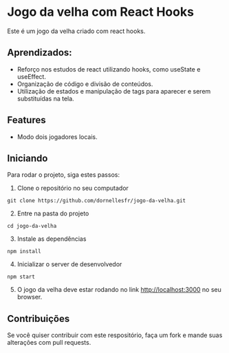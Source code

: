 # Jogo da velha com React Hooks

Este é um jogo da velha criado com react hooks.

## Aprendizados:
- Reforço nos estudos de react utilizando hooks, como useState e useEffect.
- Organização de código e divisão de conteúdos.
- Utilização de estados e manipulação de tags para aparecer e serem substituídas na tela.

## Features
- Modo dois jogadores locais.

## Iniciando

Para rodar o projeto, siga estes passos:

1. Clone o repositório no seu computador

```
git clone https://github.com/dornellesfr/jogo-da-velha.git
```

2. Entre na pasta do projeto

```
cd jogo-da-velha
```

3. Instale as dependências

```
npm install
```

4. Inicializar o server de desenvolvedor

```
npm start
```


5. O jogo da velha deve estar rodando no link [http://localhost:3000](http://localhost:3000) no seu browser.

## Contribuições

Se você quiser contribuir com este respositório, faça um fork e mande suas alterações com pull requests.
